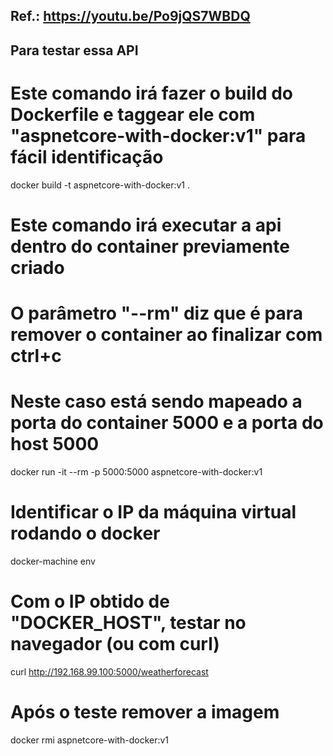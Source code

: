 ## Ref.: https://youtu.be/Po9jQS7WBDQ

## Para testar essa API

# Este comando irá fazer o build do Dockerfile e taggear ele com "aspnetcore-with-docker:v1" para fácil identificação
docker build -t aspnetcore-with-docker:v1 .

# Este comando irá executar a api dentro do container previamente criado
# O parâmetro "--rm" diz que é para remover o container ao finalizar com ctrl+c
# Neste caso está sendo mapeado a porta do container 5000 e a porta do host 5000
docker run -it --rm -p 5000:5000 aspnetcore-with-docker:v1

# Identificar o IP da máquina virtual rodando o docker
docker-machine env

# Com o IP obtido de "DOCKER_HOST", testar no navegador (ou com curl)
curl http://192.168.99.100:5000/weatherforecast

# Após o teste remover a imagem
docker rmi aspnetcore-with-docker:v1
